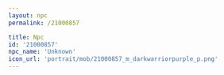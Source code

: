 ```yaml
---
layout: npc
permalink: /21000857

title: Npc
id: '21000857'
npc_name: 'Unknown'
icon_url: 'portrait/mob/21000857_m_darkwarriorpurple_p.png'
---
```

